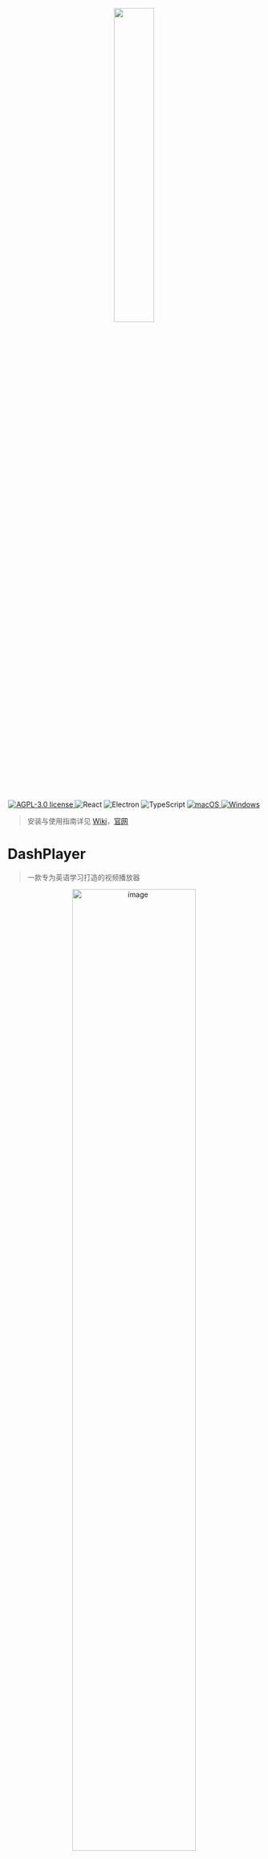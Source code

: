 <p align="center">
<img src="https://user-images.githubusercontent.com/39454841/226364979-9c96a838-aa43-4b70-89d8-8ea83d59fc0f.png" width="40%" />
</p>

<p align="center">
  <a href="LICENSE" target="_blank">
    <img alt="AGPL-3.0 license" src="https://img.shields.io/github/license/solidSpoon/DashPlayer.svg" />
  </a>

  <img alt="React" src="https://img.shields.io/badge/React-rgb(8%2C126%2C164)?logo=react&logoColor=white" />

  <img alt="Electron" src="https://img.shields.io/badge/Electron-rgb(54%2C155%2C176)?style=flat&logo=electron&logoColor=white" />


  <!-- TypeScript Badge -->
  <img alt="TypeScript" src="https://img.shields.io/badge/-TypeScript-blue?logo=typescript&logoColor=white" />

  <a href="https://github.com/solidSpoon/DashPlayer/releases" target="_blank">
    <img alt="macOS" src="https://img.shields.io/badge/-macOS-black?logo=apple&logoColor=white" />
  </a>

  <a href="https://github.com/solidSpoon/DashPlayer/releases" target="_blank">
    <img alt="Windows" src="https://img.shields.io/badge/-Windows-blue?logo=windows&logoColor=white" />
  </a>
</p>

> 安装与使用指南详见 [Wiki](https://solidspoon.xyz/DashPlayer/home.html)，[官网](https://dash-player.solidspoon.xyz)

# DashPlayer

> 一款专为英语学习打造的视频播放器

<p align="center">
    <img width="70%" alt="image" src="https://github.com/solidSpoon/DashPlayer/assets/39454841/80a356ab-a018-4af7-a99a-ce430b5aada7">
</p>

## 为什么需要 DashPlayer ？

简而言之，我想用英文来学习感兴趣的知识。

在课堂里我一直是面向考试学习英语，不断记忆那些永远也记不住的单词，阅读那些即使翻译成中文也很枯燥的文章。

后来我完成了学校的所有英文课程以后，就开始寻找一些可以让英语学习和娱乐、技能学习相结合的方法。比如阅读感兴趣的英文书籍就是个很好的方法。

但后来通过 [Tinyfool](https://www.youtube.com/@tinyEnglish)、[Steve Kaufmann](https://www.youtube.com/@Thelinguist) 等博主的启发，我意识到观看大量母语人士录制的视频可能是更好的英语学习方式。因此我开发了这个英语视频播放器，到现在我已经通过它观看了几千个小时的视频。在它的帮助下，我的英语水平已经能够自如地通过英语学习各种知识了。为了让更多像我一样想提高英语水平的朋友也能受益，我决定把这个播放器开源出来。

希望这个播放器也能帮助到你！

## 主要特性

DashPlayer  的目标就是方便你观看英文视频。无论你是想泛听，还是想一句句精听，亦或是想要查询生词，DashPlayer  精心打磨的手感让您始终心情愉悦。

- **双语字幕**：支持机器翻译字幕。只展示中文/英文，或者全部隐藏都可以。
- **按字幕跳转：** 重复当前句，或者跳到上一句，怎么跳都可以。
- **查词查询**：鼠标悬停生词可快速查询，不打断学习进程。
- **可调整界面尺寸：** 界面尺寸可调，适应不同屏幕和学习场景。
- **记录播放位置：** 自动记录上次播放位置，方便下次接着学习。
- **蓝牙遥控操作：** 支持蓝牙遥控，让你随时调整音量、跳转视频，学习更轻松！
- **夜间模式**：内置暗色/亮色主题，适配您的学习环境。
- **AI 字幕**：可以使用 AI 为视频生成字幕。
- **长视频切分**：看一段删一段，没有压力。
- **视频下载**：粘贴视频链接，下载视频。

## 屏幕截图

主页展示播放历史：

![image](https://github.com/solidSpoon/DashPlayer/assets/39454841/1fccf3be-1384-4d6e-9af5-96f78f5da688)


按字幕跳转，重复当前句，还可以倍速播放

https://github.com/solidSpoon/DashPlayer/assets/39454841/d36a0701-3cd1-42df-9012-4f4d81779daf

极速查词，点击还能发音

https://github.com/solidSpoon/DashPlayer/assets/39454841/66f2be0a-7098-4899-a237-f2951094b921

内置下载视频，切割视频，生成字幕等诸多功能：

![image](https://github.com/solidSpoon/DashPlayer/assets/39454841/96476645-317e-424b-8952-3eac0b4dd7aa)

AI 整句学习功能：

![image](https://github.com/solidSpoon/DashPlayer/assets/39454841/2597f6a1-2903-4652-9431-8327acdbe9be)

整句学习功能演示

https://github.com/solidSpoon/DashPlayer/assets/39454841/c243796b-7a4c-400c-99c9-817972238663


右键可使用常用功能

https://github.com/solidSpoon/DashPlayer/assets/39454841/55956719-306f-4046-a8b4-243f79029d26

---

# 安装指南

DashPlayer 目前并没有进行应用签名，因此在安装过程中可能会遭到操作系统的警告，当您遇到安装问题时请阅读下面的指南

## Windows

1. 在 [Latest Release](https://github.com/solidSpoon/DashPlayer/releases/latest) 页面下载以 `.exe` 结尾的安装包
2. 下载完成后双击安装包进行安装
3. 如果提示不安全，可以点击 `更多信息` -> `仍要运行` 进行安装
4. 开始使用吧！

## MacOS

### 手动安装

1.  去 [Latest Release](https://github.com/solidSpoon/DashPlayer/releases/latest) 页面下载对应芯片以 `.dmg` 的安装包
2.  下载完成后双击安装包进行安装，然后将 `DashPlayer` 拖动到 `Applications` 文件夹。
3.  开始使用吧！

### 故障排除

#### "DashPlayer" can’t be opened because the developer cannot be verified.

<p align="center">
  <img width="300" alt="image" src="https://user-images.githubusercontent.com/39454841/226151784-b6ed3e65-2c0a-4ad0-93eb-57d45108e1ba.png">
</p>

点击 `Cancel` 按钮，然后去 `设置` -> `隐私与安全性` 页面，点击 `仍要打开` 按钮，然后在弹出窗口里点击 `打开` 按钮即可，以后打开 `DashPlayer` 就再也不会有任何弹窗告警了 🎉

<p align="center">
  <img width="500" alt="image" src="https://user-images.githubusercontent.com/39454841/226151875-03f79da9-45fc-4c0d-9d12-8cc9666ff904.png">
  <img width="200" alt="image" src="https://user-images.githubusercontent.com/39454841/226151917-6b59f228-2bb9-4f12-9584-32bca9699d8e.png">
</p>

#### XYZ is damaged and can’t be opened. You should move it to the Trash

> XYZ已损坏，无法打开。您应该将其移动到垃圾桶中。

在控制台中输入以下命令：

```bash
xattr -c <path/to/application.app>
```

示例：

```bash
xattr -c /Applications/DashPlayer.app
```


---
# 使用指南

> 详细指南请看[Wiki](https://solidspoon.xyz/DashPlayer/home.html)

## 如何播放视频

DashPlayer 支持常见的视频格式、音频格式以及 srt 字幕格式。

- 使用 `Open File` 可选择视频和字幕文件
- 使用 `Open Folder` 可选择视频所在文件夹

### 想播放在线视频？

DashPlayer 只支持本地视频文件，您可以用内置的视频下载功能将视频下载到本地。

视频下载目前处于 Beta 版本，如果效果不理想您可以使用视频下载工具：

- Windows 平台：[Internet Download Manager (IDM)](https://www.internetdownloadmanager.com/)
- macOS 平台：[Downie](https://software.charliemonroe.net/downie/)

### 没有字幕文件怎么办?

可以使用 AI 生成字幕，OpenAI 家的 [Whisper](https://openai.com/research/whisper) 模型生成字幕的效果很好。

按照文档配置好 OpenAI API 后，您可以使用 DashPlayer 内置的生成字幕功能。

下面推荐几个生成字幕的软件，您也可以使用。

- [Memo](https://memo.ac/) Windows/macOS
- [MacWhisper](https://goodsnooze.gumroad.com/l/macwhisper) macOS


## 如何控制播放
### 通过鼠标/键盘快捷键控制播放

DashPlayer 默认快捷键如下

- 上一句：“←” 或 “a”
- 下一句：“→” 或 “d”
- 重复当前句：“↓” 或 “s”
- 暂停/播放：“上” 或 “w” 或 “space”
- 单句重复：“r”（repeat）
- 展示/隐藏英文字幕：“e”（english）
- 展示/隐藏中文字幕：“c”（chinese）
- 展示/隐藏中英文字幕：“b”（both）
- 切换主题：“t”（theme）
- 调整当前句开始时间，提前 0.2 秒：“z”
- 调整当前句开始时间，延后 0.2 秒：“x”
- 打开整句学习面板：“?”

具体快捷键可在设置界面查看

<img width="912" alt="image" src="https://github.com/solidSpoon/DashPlayer/assets/39454841/2b869c73-000d-45cb-9914-2bf2e7147e8f">

### 使用蓝牙手柄控制播放

#### 蓝牙手柄控制的原理

八位堂家的 [Micro](https://www.8bitdo.cn/micro/) 和 [Zero2](https://www.8bitdo.cn/zero2/) 蓝牙手柄可当做蓝牙键盘使用。它们非常小巧, 单手握持很舒服, 所以可以用它来操控 DashPlayer。

- 将手柄通过键盘模式链接到电脑
- 打开 DashPlayer 设置界面，进入快捷键设置，设置手柄对应按键为快捷键

<table>
    <thead>
    <tr>
        <th>产品名称</th>
        <th>图片</th>
    </tr>
    </thead>
    <tbody>
    <tr>
        <td>Micro 蓝牙手柄</td>
        <td><img src="https://github.com/solidSpoon/DashPlayer/assets/39454841/778a38e6-880e-4c5b-bec2-2b3c7a41de7a"></td>
    </tr>
    <tr>
        <td>Zero2 蓝牙手柄</td>
        <td><img src="https://github.com/solidSpoon/DashPlayer/assets/39454841/d2d480d2-7449-4f7a-82bb-b351b0db60f6"></td>
    </tr>
    </tbody>
</table>

## 机器翻译

DashPlayer 目前支持使用：

- 腾讯云翻译字幕
- 有道云翻译单词（鼠标**放置**在视频下方字幕行的单词上）
- OpenAI 字幕识别，整句学习。

实际使用下来价格都比较便宜，具体配置详见文档。

